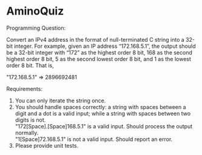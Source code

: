 # AminoQuiz



Programming Question: 


Convert an IPv4 address in the format of null-terminated C string into a 32-bit integer. For example, given an IP address “172.168.5.1”, the output should be a 32-bit integer with “172” as the highest order 8 bit, 168 as the second highest order 8 bit, 5 as the second lowest order 8 bit, and 1 as the lowest order 8 bit. That is, 

"172.168.5.1" => 2896692481 

Requirements: 
1. You can only iterate the string once. 
2. You should handle spaces correctly: a string with spaces between a digit and a dot is a valid input; while a string with spaces between two digits is not.  
"172[Space].[Space]168.5.1" is a valid input. Should process the output normally.   
"1[Space]72.168.5.1" is not a valid input. Should report an error. 
3. Please provide unit tests. 
